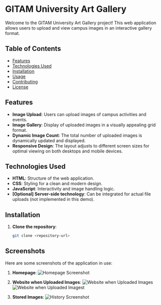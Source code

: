# GITAM University Art Gallery

Welcome to the GITAM University Art Gallery project! This web application allows users to upload and view campus images in an interactive gallery format.

## Table of Contents

- [Features](#features)
- [Technologies Used](#technologies-used)
- [Installation](#installation)
- [Usage](#usage)
- [Contributing](#contributing)
- [License](#license)

## Features

- **Image Upload**: Users can upload images of campus activities and events.
- **Image Gallery**: Display of uploaded images in a visually appealing grid format.
- **Dynamic Image Count**: The total number of uploaded images is dynamically updated and displayed.
- **Responsive Design**: The layout adjusts to different screen sizes for optimal viewing on both desktops and mobile devices.

## Technologies Used

- **HTML**: Structure of the web application.
- **CSS**: Styling for a clean and modern design.
- **JavaScript**: Interactivity and image handling logic.
- **[Optional] Server-side technology**: Can be integrated for actual file uploads (not implemented in this demo).

## Installation

1. **Clone the repository**:
   ```bash
   git clone <repository-url>
   
   
 ## Screenshots

Here are some screenshots of the application in use:

1. **Homepage**:
   ![Homepage Screenshot](images/homepage.png)

2. **Website when Uploaded Images**:
   ![Website when Uploaded Images](images/whileuploading.png)
   ![Website when Uploaded Imagest](/images/firstimageuploaded.png)

3. **Stored Images**:
   ![History Screenshot](images/multipleimage.png)


